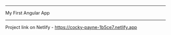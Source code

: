 *********************
My First Angular App
*********************
Project link on Netlify - https://cocky-payne-1b5ce7.netlify.app